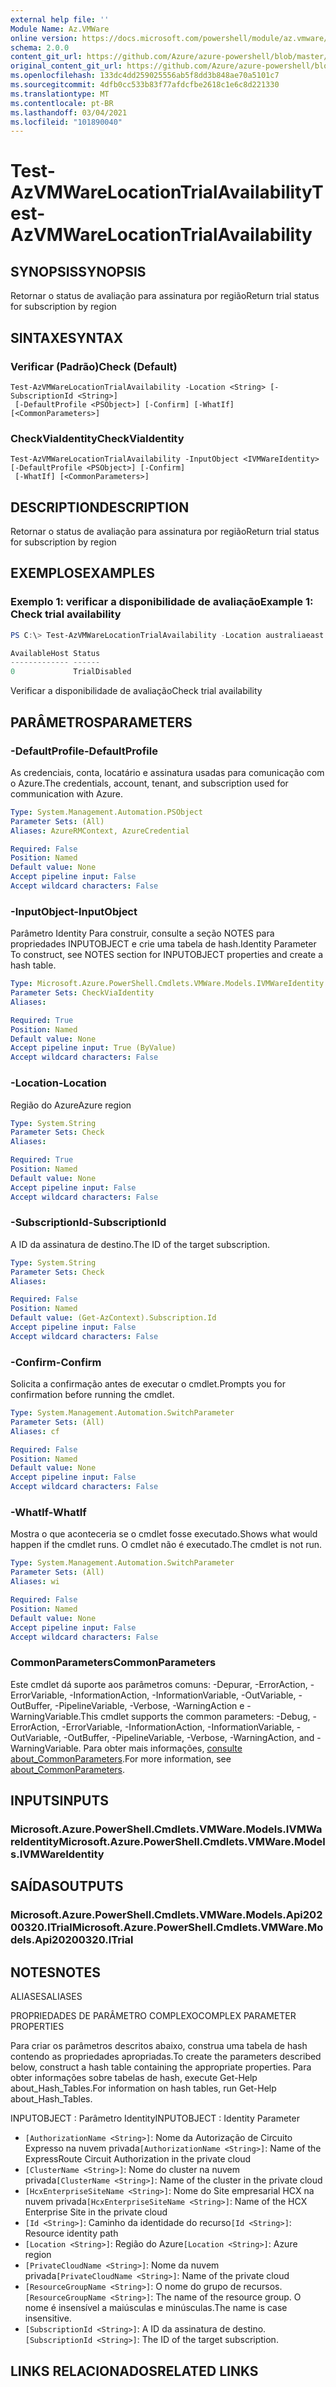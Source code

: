 ```yaml
---
external help file: ''
Module Name: Az.VMWare
online version: https://docs.microsoft.com/powershell/module/az.vmware/test-azvmwarelocationtrialavailability
schema: 2.0.0
content_git_url: https://github.com/Azure/azure-powershell/blob/master/src/VMware/help/Test-AzVMwareLocationTrialAvailability.md
original_content_git_url: https://github.com/Azure/azure-powershell/blob/master/src/VMware/help/Test-AzVMwareLocationTrialAvailability.md
ms.openlocfilehash: 133dc4dd259025556ab5f8dd3b848ae70a5101c7
ms.sourcegitcommit: 4dfb0cc533b83f77afdcfbe2618c1e6c8d221330
ms.translationtype: MT
ms.contentlocale: pt-BR
ms.lasthandoff: 03/04/2021
ms.locfileid: "101890040"
---
```

# <span data-ttu-id="2fdba-101">Test-AzVMWareLocationTrialAvailability</span><span class="sxs-lookup"><span data-stu-id="2fdba-101">Test-AzVMWareLocationTrialAvailability</span></span>

## <span data-ttu-id="2fdba-102">SYNOPSIS</span><span class="sxs-lookup"><span data-stu-id="2fdba-102">SYNOPSIS</span></span>
<span data-ttu-id="2fdba-103">Retornar o status de avaliação para assinatura por região</span><span class="sxs-lookup"><span data-stu-id="2fdba-103">Return trial status for subscription by region</span></span>

## <span data-ttu-id="2fdba-104">SINTAXE</span><span class="sxs-lookup"><span data-stu-id="2fdba-104">SYNTAX</span></span>

### <span data-ttu-id="2fdba-105">Verificar (Padrão)</span><span class="sxs-lookup"><span data-stu-id="2fdba-105">Check (Default)</span></span>
```
Test-AzVMWareLocationTrialAvailability -Location <String> [-SubscriptionId <String>]
 [-DefaultProfile <PSObject>] [-Confirm] [-WhatIf] [<CommonParameters>]
```

### <span data-ttu-id="2fdba-106">CheckViaIdentity</span><span class="sxs-lookup"><span data-stu-id="2fdba-106">CheckViaIdentity</span></span>
```
Test-AzVMWareLocationTrialAvailability -InputObject <IVMWareIdentity> [-DefaultProfile <PSObject>] [-Confirm]
 [-WhatIf] [<CommonParameters>]
```

## <span data-ttu-id="2fdba-107">DESCRIPTION</span><span class="sxs-lookup"><span data-stu-id="2fdba-107">DESCRIPTION</span></span>
<span data-ttu-id="2fdba-108">Retornar o status de avaliação para assinatura por região</span><span class="sxs-lookup"><span data-stu-id="2fdba-108">Return trial status for subscription by region</span></span>

## <span data-ttu-id="2fdba-109">EXEMPLOS</span><span class="sxs-lookup"><span data-stu-id="2fdba-109">EXAMPLES</span></span>

### <span data-ttu-id="2fdba-110">Exemplo 1: verificar a disponibilidade de avaliação</span><span class="sxs-lookup"><span data-stu-id="2fdba-110">Example 1: Check trial availability</span></span>
```powershell
PS C:\> Test-AzVMWareLocationTrialAvailability -Location australiaeast

AvailableHost Status
------------- ------
0             TrialDisabled
```

<span data-ttu-id="2fdba-111">Verificar a disponibilidade de avaliação</span><span class="sxs-lookup"><span data-stu-id="2fdba-111">Check trial availability</span></span>

## <span data-ttu-id="2fdba-112">PARÂMETROS</span><span class="sxs-lookup"><span data-stu-id="2fdba-112">PARAMETERS</span></span>

### <span data-ttu-id="2fdba-113">-DefaultProfile</span><span class="sxs-lookup"><span data-stu-id="2fdba-113">-DefaultProfile</span></span>
<span data-ttu-id="2fdba-114">As credenciais, conta, locatário e assinatura usadas para comunicação com o Azure.</span><span class="sxs-lookup"><span data-stu-id="2fdba-114">The credentials, account, tenant, and subscription used for communication with Azure.</span></span>

```yaml
Type: System.Management.Automation.PSObject
Parameter Sets: (All)
Aliases: AzureRMContext, AzureCredential

Required: False
Position: Named
Default value: None
Accept pipeline input: False
Accept wildcard characters: False
```

### <span data-ttu-id="2fdba-115">-InputObject</span><span class="sxs-lookup"><span data-stu-id="2fdba-115">-InputObject</span></span>
<span data-ttu-id="2fdba-116">Parâmetro Identity Para construir, consulte a seção NOTES para propriedades INPUTOBJECT e crie uma tabela de hash.</span><span class="sxs-lookup"><span data-stu-id="2fdba-116">Identity Parameter To construct, see NOTES section for INPUTOBJECT properties and create a hash table.</span></span>

```yaml
Type: Microsoft.Azure.PowerShell.Cmdlets.VMWare.Models.IVMWareIdentity
Parameter Sets: CheckViaIdentity
Aliases:

Required: True
Position: Named
Default value: None
Accept pipeline input: True (ByValue)
Accept wildcard characters: False
```

### <span data-ttu-id="2fdba-117">-Location</span><span class="sxs-lookup"><span data-stu-id="2fdba-117">-Location</span></span>
<span data-ttu-id="2fdba-118">Região do Azure</span><span class="sxs-lookup"><span data-stu-id="2fdba-118">Azure region</span></span>

```yaml
Type: System.String
Parameter Sets: Check
Aliases:

Required: True
Position: Named
Default value: None
Accept pipeline input: False
Accept wildcard characters: False
```

### <span data-ttu-id="2fdba-119">-SubscriptionId</span><span class="sxs-lookup"><span data-stu-id="2fdba-119">-SubscriptionId</span></span>
<span data-ttu-id="2fdba-120">A ID da assinatura de destino.</span><span class="sxs-lookup"><span data-stu-id="2fdba-120">The ID of the target subscription.</span></span>

```yaml
Type: System.String
Parameter Sets: Check
Aliases:

Required: False
Position: Named
Default value: (Get-AzContext).Subscription.Id
Accept pipeline input: False
Accept wildcard characters: False
```

### <span data-ttu-id="2fdba-121">-Confirm</span><span class="sxs-lookup"><span data-stu-id="2fdba-121">-Confirm</span></span>
<span data-ttu-id="2fdba-122">Solicita a confirmação antes de executar o cmdlet.</span><span class="sxs-lookup"><span data-stu-id="2fdba-122">Prompts you for confirmation before running the cmdlet.</span></span>

```yaml
Type: System.Management.Automation.SwitchParameter
Parameter Sets: (All)
Aliases: cf

Required: False
Position: Named
Default value: None
Accept pipeline input: False
Accept wildcard characters: False
```

### <span data-ttu-id="2fdba-123">-WhatIf</span><span class="sxs-lookup"><span data-stu-id="2fdba-123">-WhatIf</span></span>
<span data-ttu-id="2fdba-124">Mostra o que aconteceria se o cmdlet fosse executado.</span><span class="sxs-lookup"><span data-stu-id="2fdba-124">Shows what would happen if the cmdlet runs.</span></span>
<span data-ttu-id="2fdba-125">O cmdlet não é executado.</span><span class="sxs-lookup"><span data-stu-id="2fdba-125">The cmdlet is not run.</span></span>

```yaml
Type: System.Management.Automation.SwitchParameter
Parameter Sets: (All)
Aliases: wi

Required: False
Position: Named
Default value: None
Accept pipeline input: False
Accept wildcard characters: False
```

### <span data-ttu-id="2fdba-126">CommonParameters</span><span class="sxs-lookup"><span data-stu-id="2fdba-126">CommonParameters</span></span>
<span data-ttu-id="2fdba-127">Este cmdlet dá suporte aos parâmetros comuns: -Depurar, -ErrorAction, -ErrorVariable, -InformationAction, -InformationVariable, -OutVariable, -OutBuffer, -PipelineVariable, -Verbose, -WarningAction e -WarningVariable.</span><span class="sxs-lookup"><span data-stu-id="2fdba-127">This cmdlet supports the common parameters: -Debug, -ErrorAction, -ErrorVariable, -InformationAction, -InformationVariable, -OutVariable, -OutBuffer, -PipelineVariable, -Verbose, -WarningAction, and -WarningVariable.</span></span> <span data-ttu-id="2fdba-128">Para obter mais informações, [consulte about_CommonParameters](http://go.microsoft.com/fwlink/?LinkID=113216).</span><span class="sxs-lookup"><span data-stu-id="2fdba-128">For more information, see [about_CommonParameters](http://go.microsoft.com/fwlink/?LinkID=113216).</span></span>

## <span data-ttu-id="2fdba-129">INPUTS</span><span class="sxs-lookup"><span data-stu-id="2fdba-129">INPUTS</span></span>

### <span data-ttu-id="2fdba-130">Microsoft.Azure.PowerShell.Cmdlets.VMWare.Models.IVMWareIdentity</span><span class="sxs-lookup"><span data-stu-id="2fdba-130">Microsoft.Azure.PowerShell.Cmdlets.VMWare.Models.IVMWareIdentity</span></span>

## <span data-ttu-id="2fdba-131">SAÍDAS</span><span class="sxs-lookup"><span data-stu-id="2fdba-131">OUTPUTS</span></span>

### <span data-ttu-id="2fdba-132">Microsoft.Azure.PowerShell.Cmdlets.VMWare.Models.Api20200320.ITrial</span><span class="sxs-lookup"><span data-stu-id="2fdba-132">Microsoft.Azure.PowerShell.Cmdlets.VMWare.Models.Api20200320.ITrial</span></span>

## <span data-ttu-id="2fdba-133">NOTES</span><span class="sxs-lookup"><span data-stu-id="2fdba-133">NOTES</span></span>

<span data-ttu-id="2fdba-134">ALIASES</span><span class="sxs-lookup"><span data-stu-id="2fdba-134">ALIASES</span></span>

<span data-ttu-id="2fdba-135">PROPRIEDADES DE PARÂMETRO COMPLEXO</span><span class="sxs-lookup"><span data-stu-id="2fdba-135">COMPLEX PARAMETER PROPERTIES</span></span>

<span data-ttu-id="2fdba-136">Para criar os parâmetros descritos abaixo, construa uma tabela de hash contendo as propriedades apropriadas.</span><span class="sxs-lookup"><span data-stu-id="2fdba-136">To create the parameters described below, construct a hash table containing the appropriate properties.</span></span> <span data-ttu-id="2fdba-137">Para obter informações sobre tabelas de hash, execute Get-Help about_Hash_Tables.</span><span class="sxs-lookup"><span data-stu-id="2fdba-137">For information on hash tables, run Get-Help about_Hash_Tables.</span></span>


<span data-ttu-id="2fdba-138">INPUTOBJECT <IVMWareIdentity> : Parâmetro Identity</span><span class="sxs-lookup"><span data-stu-id="2fdba-138">INPUTOBJECT <IVMWareIdentity>: Identity Parameter</span></span>
  - <span data-ttu-id="2fdba-139">`[AuthorizationName <String>]`: Nome da Autorização de Circuito Expresso na nuvem privada</span><span class="sxs-lookup"><span data-stu-id="2fdba-139">`[AuthorizationName <String>]`: Name of the ExpressRoute Circuit Authorization in the private cloud</span></span>
  - <span data-ttu-id="2fdba-140">`[ClusterName <String>]`: Nome do cluster na nuvem privada</span><span class="sxs-lookup"><span data-stu-id="2fdba-140">`[ClusterName <String>]`: Name of the cluster in the private cloud</span></span>
  - <span data-ttu-id="2fdba-141">`[HcxEnterpriseSiteName <String>]`: Nome do Site empresarial HCX na nuvem privada</span><span class="sxs-lookup"><span data-stu-id="2fdba-141">`[HcxEnterpriseSiteName <String>]`: Name of the HCX Enterprise Site in the private cloud</span></span>
  - <span data-ttu-id="2fdba-142">`[Id <String>]`: Caminho da identidade do recurso</span><span class="sxs-lookup"><span data-stu-id="2fdba-142">`[Id <String>]`: Resource identity path</span></span>
  - <span data-ttu-id="2fdba-143">`[Location <String>]`: Região do Azure</span><span class="sxs-lookup"><span data-stu-id="2fdba-143">`[Location <String>]`: Azure region</span></span>
  - <span data-ttu-id="2fdba-144">`[PrivateCloudName <String>]`: Nome da nuvem privada</span><span class="sxs-lookup"><span data-stu-id="2fdba-144">`[PrivateCloudName <String>]`: Name of the private cloud</span></span>
  - <span data-ttu-id="2fdba-145">`[ResourceGroupName <String>]`: O nome do grupo de recursos.</span><span class="sxs-lookup"><span data-stu-id="2fdba-145">`[ResourceGroupName <String>]`: The name of the resource group.</span></span> <span data-ttu-id="2fdba-146">O nome é insensível a maiúsculas e minúsculas.</span><span class="sxs-lookup"><span data-stu-id="2fdba-146">The name is case insensitive.</span></span>
  - <span data-ttu-id="2fdba-147">`[SubscriptionId <String>]`: A ID da assinatura de destino.</span><span class="sxs-lookup"><span data-stu-id="2fdba-147">`[SubscriptionId <String>]`: The ID of the target subscription.</span></span>

## <span data-ttu-id="2fdba-148">LINKS RELACIONADOS</span><span class="sxs-lookup"><span data-stu-id="2fdba-148">RELATED LINKS</span></span>


